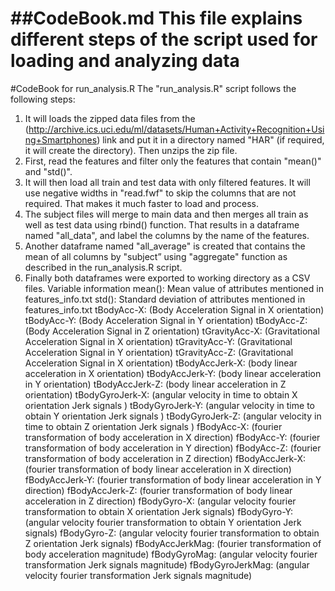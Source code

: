 ##CodeBook.md
This file explains different steps of the script used for loading and analyzing data
========================================================

#CodeBook for run_analysis.R
The "run_analysis.R" script follows the following steps:
1.    It will loads the zipped data files from the (http://archive.ics.uci.edu/ml/datasets/Human+Activity+Recognition+Using+Smartphones) link and put it in a directory named "HAR" (if required, it will create the directory). Then unzips the zip file.
2.    First, read the features and filter only the features that contain "mean()" and "std()".
3.	It will then load all train and test data with only filtered features. It will use negative widths in "read.fwf" to skip the columns that are not required. That makes it much faster to load and process.
4.	The subject files will merge to main data and then merges all train as well as test data using rbind() function. That results in a dataframe named "all_data", and label the columns by the name of the features.
5.	Another dataframe named "all_average" is created that contains the mean of all columns by "subject” using "aggregate" function as described in the run_analysis.R script.
6.	Finally both dataframes were exported to working directory as a CSV files.
Variable information
mean(): Mean value of attributes mentioned in features_info.txt
std(): Standard deviation of attributes mentioned in features_info.txt
tBodyAcc-X: (Body Acceleration Signal in X orientation)
tBodyAcc-Y: (Body Acceleration Signal in Y orientation)
tBodyAcc-Z: (Body Acceleration Signal in Z orientation)
tGravityAcc-X: (Gravitational Acceleration Signal in X orientation)
tGravityAcc-Y: (Gravitational Acceleration Signal in Y orientation)
tGravityAcc-Z: (Gravitational Acceleration Signal in X orientation)
tBodyAccJerk-X: (body linear acceleration in X orientation)
tBodyAccJerk-Y: (body linear acceleration in Y orientation)
tBodyAccJerk-Z: (body linear acceleration in Z orientation)
tBodyGyroJerk-X: (angular velocity in time to obtain X orientation Jerk signals )
tBodyGyroJerk-Y: (angular velocity in time to obtain Y orientation Jerk signals )
tBodyGyroJerk-Z: (angular velocity in time to obtain Z orientation Jerk signals )
fBodyAcc-X: (fourier transformation of body acceleration in X direction)
fBodyAcc-Y: (fourier transformation of body acceleration in Y direction)
fBodyAcc-Z: (fourier transformation of body acceleration in Z direction)
fBodyAccJerk-X: (fourier transformation of body linear acceleration in X direction)
fBodyAccJerk-Y: (fourier transformation of body linear acceleration in Y direction)
fBodyAccJerk-Z: (fourier transformation of body linear acceleration in Z direction)
fBodyGyro-X: (angular velocity fourier transformation to obtain X orientation Jerk signals)
fBodyGyro-Y: (angular velocity fourier transformation to obtain Y orientation Jerk signals)
fBodyGyro-Z: (angular velocity fourier transformation to obtain Z orientation Jerk signals)
fBodyAccJerkMag: (fourier transformation of body acceleration magnitude)
fBodyGyroMag: (angular velocity fourier transformation Jerk signals magnitude)
fBodyGyroJerkMag: (angular velocity fourier transformation Jerk signals magnitude)

